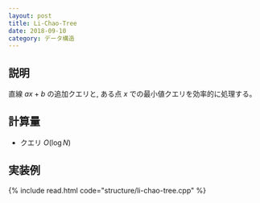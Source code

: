 ```yaml
---
layout: post
title: Li-Chao-Tree
date: 2018-09-10
category: データ構造
---
```


## 説明
直線 $ax + b$ の追加クエリと, ある点 $x$ での最小値クエリを効率的に処理する。

## 計算量
* クエリ $O(\log N)$

## 実装例


{% include read.html  code="structure/li-chao-tree.cpp" %}

